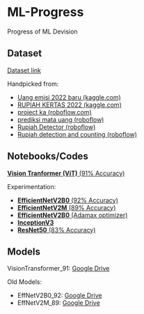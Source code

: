 # ML-Progress

Progress of ML Devision

## Dataset

[Dataset link](https://drive.google.com/file/d/14m2XW31x_UWAqUeoM0SNVsH3kwyBIAVy/view?usp=sharing)

Handpicked from:
* [Uang emisi 2022 baru (kaggle.com)](https://www.kaggle.com/datasets/fannyzahrahramadhan/uang-emisi-2022-baru)
* [RUPIAH KERTAS 2022 (kaggle.com)](https://www.kaggle.com/datasets/fannyzahrahramadhan/rupiah-kertas-2022)
* [project ka (roboflow.com)](https://universe.roboflow.com/putra-p21x4/project-ka/dataset/5)
* [prediksi mata uang (roboflow)](https://universe.roboflow.com/prediksi-mata-uang/prediksi-mata-uang/browse?queryText=&pageSize=50&startingIndex=0&browseQuery=true)
* [Rupiah Detector (roboflow)](https://universe.roboflow.com/rupiah-detector/rupiah-detector-qzmb7/browse?queryText=-class%3Anull&pageSize=50&startingIndex=0&browseQuery=true)
* [Rupiah detection and counting (roboflow)](https://universe.roboflow.com/nusantara/rupiah-detection-and-counting/browse?queryText=-class%3Anull+-class%3AUang-Rupiah+-class%3A%2275.000%22&pageSize=50&startingIndex=0&browseQuery=true)

## Notebooks/Codes

[**Vision Tranformer (ViT)** (91% Accuracy)](VisionTransformer/vit_transfer_learning.ipynb)

Experimentation:
* [**EfficientNetV2B0** (92% Accuracy)](EfficientNetV2B0/EffNetV2B0_92.ipynb)
* [**EfficientNetV2M** (89% Accuracy)](EfficientNetV2M/EffNetV2M_89/EffNetV2M_train.ipynb)
* [**EfficientNetV2B0** (Adamax optimizer)](EfficientNetV2B0/using%20the%20ADAMAX%20optimizer)
* [**InceptionV3**](InceptionV3)
* [**ResNet50** (83% Accuracy)](ResNet50/ResNet50_83.ipynb)

## Models

VisionTransformer_91: [Google Drive](https://drive.google.com/drive/folders/1cHFUVuH6hEiruDi4OLiAtstUVS-Yg_cK?usp=sharing)

Old Models:
* EffNetV2B0_92: [Google Drive](https://drive.google.com/drive/folders/1Ooe_4EIdWHlRSCv5VkXMZ4T8o4HxlozI?usp=sharing)
* EffNetV2M_89: [Google Drive](https://drive.google.com/drive/folders/1pL2oZHhNJNWRzdkbGSttK3qqPffV_0iD?usp=sharing)
